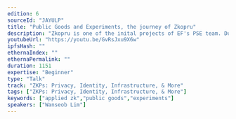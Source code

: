 ```yaml
---
edition: 6
sourceId: "JAYULP"
title: "Public Goods and Experiments, the journey of Zkopru"
description: "Zkopru is one of the inital projects of EF's PSE team. During the development and experiements PSE team could establish the own ethos for the public goods and experiments. This talk introduces Zkopru project's journey from the beginning to its sunset of the 1st version. Also it introduces the achievements and the future plans."
youtubeUrl: "https://youtu.be/GvRsJxu9X6w"
ipfsHash: ""
ethernaIndex: ""
ethernaPermalink: ""
duration: 1151
expertise: "Beginner"
type: "Talk"
track: "ZKPs: Privacy, Identity, Infrastructure, & More"
tags: ["ZKPs: Privacy, Identity, Infrastructure, & More"]
keywords: ["applied zk","public goods","experiments"]
speakers: ["Wanseob Lim"]
---
```

